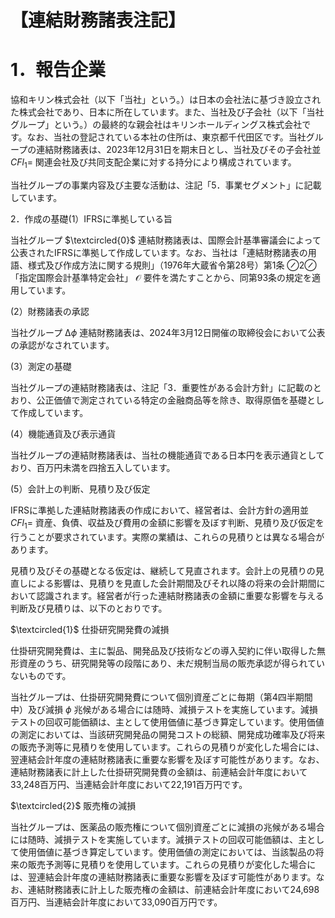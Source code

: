 # 【連結財務諸表注記】

# 1．報告企業

協和キリン株式会社（以下「当社」という。）は日本の会社法に基づき設立された株式会社であり、日本に所在しています。また、当社及び子会社（以下「当社グループ」という。）の最終的な親会社はキリンホールディングス株式会社です。なお、当社の登記されている本社の住所は、東京都千代田区です。当社グループの連結財務諸表は、2023年12月31日を期末日とし、当社及びその子会社並 $C F l _ { 1 } =$ 関連会社及び共同支配企業に対する持分により構成されています。

当社グループの事業内容及び主要な活動は、注記「5．事業セグメント」に記載しています。

2．作成の基礎(1）IFRSに準拠している旨

当社グループ $\textcircled{0}$ 連結財務諸表は、国際会計基準審議会によって公表されたIFRSに準拠して作成しています。なお、当社は「連結財務諸表の用語、様式及び作成方法に関する規則」（1976年大蔵省令第28号）第1条 $\oslash 2 \oslash$ 「指定国際会計基準特定会社」 $\mathcal { O }$ 要件を満たすことから、同第93条の規定を適用しています。

(2）財務諸表の承認

当社グループ $\mathrm { \Delta } \phi$ 連結財務諸表は、2024年3月12日開催の取締役会において公表の承認がなされています。

(3）測定の基礎

当社グループの連結財務諸表は、注記「3．重要性がある会計方針」に記載のとおり、公正価値で測定されている特定の金融商品等を除き、取得原価を基礎として作成しています。

(4）機能通貨及び表示通貨

当社グループの連結財務諸表は、当社の機能通貨である日本円を表示通貨としており、百万円未満を四捨五入しています。

(5）会計上の判断、見積り及び仮定

IFRSに準拠した連結財務諸表の作成において、経営者は、会計方針の適用並 $C F l _ { 1 } =$ 資産、負債、収益及び費用の金額に影響を及ぼす判断、見積り及び仮定を行うことが要求されています。実際の業績は、これらの見積りとは異なる場合があります。

見積り及びその基礎となる仮定は、継続して見直されます。会計上の見積りの見直しによる影響は、見積りを見直した会計期間及びそれ以降の将来の会計期間において認識されます。経営者が行った連結財務諸表の金額に重要な影響を与える判断及び見積りは、以下のとおりです。

$\textcircled{1}$ 仕掛研究開発費の減損

仕掛研究開発費は、主に製品、開発品及び技術などの導入契約に伴い取得した無形資産のうち、研究開発等の段階にあり、未だ規制当局の販売承認が得られていないものです。

当社グループは、仕掛研究開発費について個別資産ごとに毎期（第4四半期間中）及び減損 $\phi$ 兆候がある場合には随時、減損テストを実施しています。減損テストの回収可能価額は、主として使用価値に基づき算定しています。使用価値の測定においては、当該研究開発品の開発コストの総額、開発成功確率及び将来の販売予測等に見積りを使用しています。これらの見積りが変化した場合には、翌連結会計年度の連結財務諸表に重要な影響を及ぼす可能性があります。なお、連結財務諸表に計上した仕掛研究開発費の金額は、前連結会計年度において33,248百万円、当連結会計年度において22,191百万円です。

$\textcircled{2}$ 販売権の減損

当社グループは、医薬品の販売権について個別資産ごとに減損の兆候がある場合には随時、減損テストを実施しています。減損テストの回収可能価額は、主として使用価値に基づき算定しています。使用価値の測定においては、当該製品の将来の販売予測等に見積りを使用しています。これらの見積りが変化した場合には、翌連結会計年度の連結財務諸表に重要な影響を及ぼす可能性があります。なお、連結財務諸表に計上した販売権の金額は、前連結会計年度において24,698百万円、当連結会計年度において33,090百万円です。